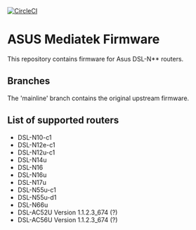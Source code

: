 [![CircleCI](https://circleci.com/gh/gnuton/asus-mediatek-fw.svg?style=svg)](https://circleci.com/gh/gnuton/asus-mediatek-fw)

ASUS Mediatek Firmware
======================
This repository contains firmware for Asus DSL-N** routers.

Branches
--------
The 'mainline' branch contains the original upstream firmware.

List of supported routers
---------------
* DSL-N10-c1
* DSL-N12e-c1
* DSL-N12u-c1
* DSL-N14u
* DSL-N16
* DSL-N16u
* DSL-N17u
* DSL-N55u-c1
* DSL-N55u-d1
* DSL-N66u
* DSL-AC52U Version 1.1.2.3_674 (?)
* DSL-AC56U Version 1.1.2.3_674 (?)
